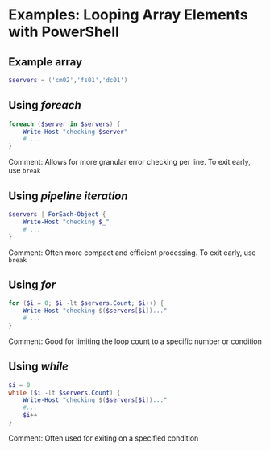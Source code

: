 # Examples: Looping Array Elements with PowerShell

## Example array

```powershell
$servers = ('cm02','fs01','dc01')
```

## Using _foreach_

```powershell
foreach ($server in $servers) {
    Write-Host "checking $server"
    # ...
}
```
Comment: Allows for more granular error checking per line. To exit early, use ```break```

## Using _pipeline iteration_

```powershell
$servers | ForEach-Object {
    Write-Host "checking $_"
    # ...
}
```
Comment: Often more compact and efficient processing. To exit early, use ```break```

## Using _for_

```powershell
for ($i = 0; $i -lt $servers.Count; $i++) {
    Write-Host "checking $($servers[$i])..."
    # ...
}
```
Comment: Good for limiting the loop count to a specific number or condition

## Using _while_

```powershell
$i = 0
while ($i -lt $servers.Count) {
    Write-Host "checking $($servers[$i])..."
    #...
    $i++
}
```
Comment: Often used for exiting on a specified condition
